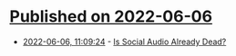 # [Published on 2022-06-06](index.md)

* [2022-06-06, 11:09:24](https://news.ycombinator.com/item?id=31639002) - [Is Social Audio Already Dead?](https://thehustle.co/06062022-social-audio/)
